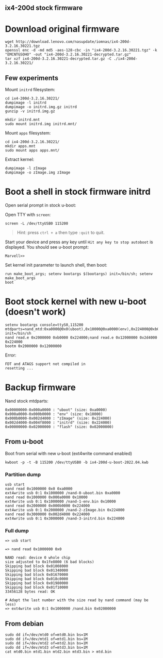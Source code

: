 ix4-200d stock firmware
-----------------------

# Download original firmware

    wget http://download.lenovo.com/nasupdate/iomnas/ix4-200d-3.2.16.30221.tgz
    openssl enc -d -md md5 -aes-128-cbc -in "ix4-200d-3.2.16.30221.tgz" -k "EMCNTGSOHO" -out "ix4-200d-3.2.16.30221-decrypted.tar.gz"
    tar xzf ix4-200d-3.2.16.30221-decrypted.tar.gz -C ./ix4-200d-3.2.16.30221/

## Few experiments

Mount `initrd` filesystem:

    cd ix4-200d-3.2.16.30221/
    dumpimage -l initrd
    dumpimage -o initrd.img.gz initrd
    gunzip -v initrd.img.gz

    mkdir initrd.mnt
    sudo mount initrd.img initrd.mnt/

Mount `apps` filesystem:

    cd ix4-200d-3.2.16.30221/
    mkdir apps.mnt
    sudo mount apps apps.mnt/

Extract kernel:

    dumpimage -l zImage
    dumpimage -o zImage.img zImage

# Boot a shell in stock firmware initrd

Open serial prompt in stock u-boot:

Open TTY with `screen`:

    screen -L /dev/ttyUSB0 115200

> Hint: press `ctrl + a` then type `:quit` to quit.

Start your device and press any key until `Hit any key to stop autoboot` is displayed. You should see u-boot prompt:

    Marvell>>

Set kernel init parameter to launch shell, then boot:

    run make_boot_args; setenv bootargs $(bootargs) init=/bin/sh; setenv make_boot_args
    boot

# Boot stock kernel with new u-boot (doesn't work)

    setenv bootargs console=ttyS0,115200 mtdparts=nand_mtd:0xa0000@0x0(uboot),0x10000@0xa0000(env),0x224000@0xb0000(zImage),0x224000@0x2d4000(initrd),32m@0x0(flash) init=/bin/sh
    nand read.e 0x2000000 0xb0000 0x224000;nand read.e 0x12000000 0x2d4000 0x224000
    bootm 0x2000000 0x12000000

Error:

    FDT and ATAGS support not compiled in
    resetting ...

# Backup firmware

Nand stock mtdparts:

    0x00000000-0x000a0000 : "uboot" (size: 0xa0000)
    0x000a0000-0x000b0000 : "env" (size: 0x10000)
    0x000b0000-0x002d4000 : "zImage" (size: 0x224000)
    0x002d4000-0x004f8000 : "initrd" (size: 0x224000)
    0x00000000-0x02000000 : "flash" (size: 0x02000000)

## From u-boot

Boot from serial with new u-boot (ext4write command enabled)

    kwboot -p -t -B 115200 /dev/ttyUSB0 -b ix4-200d-u-boot-2022.04.kwb

### Partition dump

    usb start
    nand read 0x1000000 0x0 0xa0000
    ext4write usb 0:1 0x1000000 /nand-0-uboot.bin 0xa0000
    nand read 0x1000000 0x000a0000 0x10000
    ext4write usb 0:1 0x1000000 /nand-1-env.bin 0x10000
    nand read 0x2000000 0x000b0000 0x224000
    ext4write usb 0:1 0x2000000 /nand-2-zImage.bin 0x224000
    nand read 0x3000000 0x002d4000 0x224000
    ext4write usb 0:1 0x3000000 /nand-3-initrd.bin 0x224000

### Full dump

    => usb start

    => nand read 0x1000000 0x0

    NAND read: device 0 whole chip
    size adjusted to 0x1fe8000 (6 bad blocks)
    Skipping bad block 0x01008000
    Skipping bad block 0x01340000
    Skipping bad block 0x01670000
    Skipping bad block 0x018c0000
    Skipping bad block 0x01980000
    Skipping bad block 0x01f10000
    33456128 bytes read: OK

    # Adapt the last number with the size read by nand command (may be less)
    => ext4write usb 0:1 0x1000000 /nand.bin 0x02000000

## From debian

    sudo dd if=/dev/mtd0 of=mtd0.bin bs=1M
    sudo dd if=/dev/mtd1 of=mtd1.bin bs=1M
    sudo dd if=/dev/mtd2 of=mtd2.bin bs=1M
    sudo dd if=/dev/mtd3 of=mtd3.bin bs=1M
    cat mtd0.bin mtd1.bin mtd2.bin mtd3.bin > mtd.bin
